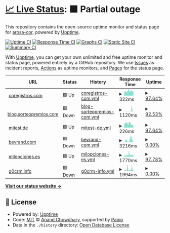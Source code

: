 # [📈 Live Status](https://status.coregistros.com): <!--live status--> **🟧 Partial outage**

This repository contains the open-source uptime monitor and status page for [arosa-cor](https://status.coregistros.com), powered by [Upptime](https://github.com/upptime/upptime).

[![Uptime CI](https://github.com/arosa-cor/coregistros/workflows/Uptime%20CI/badge.svg)](https://github.com/arosa-cor/coregistros/actions?query=workflow%3A%22Uptime+CI%22)
[![Response Time CI](https://github.com/arosa-cor/coregistros/workflows/Response%20Time%20CI/badge.svg)](https://github.com/arosa-cor/coregistros/actions?query=workflow%3A%22Response+Time+CI%22)
[![Graphs CI](https://github.com/arosa-cor/coregistros/workflows/Graphs%20CI/badge.svg)](https://github.com/arosa-cor/coregistros/actions?query=workflow%3A%22Graphs+CI%22)
[![Static Site CI](https://github.com/arosa-cor/coregistros/workflows/Static%20Site%20CI/badge.svg)](https://github.com/arosa-cor/coregistros/actions?query=workflow%3A%22Static+Site+CI%22)
[![Summary CI](https://github.com/arosa-cor/coregistros/workflows/Summary%20CI/badge.svg)](https://github.com/arosa-cor/coregistros/actions?query=workflow%3A%22Summary+CI%22)

With [Upptime](https://upptime.js.org), you can get your own unlimited and free uptime monitor and status page, powered entirely by a GitHub repository. We use [Issues](https://github.com/arosa-cor/coregistros/issues) as incident reports, [Actions](https://github.com/arosa-cor/coregistros/actions) as uptime monitors, and [Pages](https://status.coregistros.com) for the status page.

<!--start: status pages-->
<!-- This summary is generated by Upptime (https://github.com/upptime/upptime) -->
<!-- Do not edit this manually, your changes will be overwritten -->
<!-- prettier-ignore -->
| URL | Status | History | Response Time | Uptime |
| --- | ------ | ------- | ------------- | ------ |
| <img alt="" src="https://icons.duckduckgo.com/ip3/www.coregistros.com.ico" height="13"> [coregistros.com](https://www.coregistros.com) | 🟩 Up | [coregistros-com.yml](https://github.com/arosa-cor/coregistros/commits/HEAD/history/coregistros-com.yml) | <details><summary><img alt="Response time graph" src="./graphs/coregistros-com/response-time-week.png" height="20"> 322ms</summary><br><a href="https://arosa-cor.github.io/coregistros/history/coregistros-com"><img alt="Response time 322" src="https://img.shields.io/endpoint?url=https%3A%2F%2Fraw.githubusercontent.com%2Farosa-cor%2Fcoregistros%2FHEAD%2Fapi%2Fcoregistros-com%2Fresponse-time.json"></a><br><a href="https://arosa-cor.github.io/coregistros/history/coregistros-com"><img alt="24-hour response time 255" src="https://img.shields.io/endpoint?url=https%3A%2F%2Fraw.githubusercontent.com%2Farosa-cor%2Fcoregistros%2FHEAD%2Fapi%2Fcoregistros-com%2Fresponse-time-day.json"></a><br><a href="https://arosa-cor.github.io/coregistros/history/coregistros-com"><img alt="7-day response time 322" src="https://img.shields.io/endpoint?url=https%3A%2F%2Fraw.githubusercontent.com%2Farosa-cor%2Fcoregistros%2FHEAD%2Fapi%2Fcoregistros-com%2Fresponse-time-week.json"></a><br><a href="https://arosa-cor.github.io/coregistros/history/coregistros-com"><img alt="30-day response time 322" src="https://img.shields.io/endpoint?url=https%3A%2F%2Fraw.githubusercontent.com%2Farosa-cor%2Fcoregistros%2FHEAD%2Fapi%2Fcoregistros-com%2Fresponse-time-month.json"></a><br><a href="https://arosa-cor.github.io/coregistros/history/coregistros-com"><img alt="1-year response time 322" src="https://img.shields.io/endpoint?url=https%3A%2F%2Fraw.githubusercontent.com%2Farosa-cor%2Fcoregistros%2FHEAD%2Fapi%2Fcoregistros-com%2Fresponse-time-year.json"></a></details> | <details><summary><a href="https://arosa-cor.github.io/coregistros/history/coregistros-com">97.64%</a></summary><a href="https://arosa-cor.github.io/coregistros/history/coregistros-com"><img alt="All-time uptime 97.64%" src="https://img.shields.io/endpoint?url=https%3A%2F%2Fraw.githubusercontent.com%2Farosa-cor%2Fcoregistros%2FHEAD%2Fapi%2Fcoregistros-com%2Fuptime.json"></a><br><a href="https://arosa-cor.github.io/coregistros/history/coregistros-com"><img alt="24-hour uptime 100.00%" src="https://img.shields.io/endpoint?url=https%3A%2F%2Fraw.githubusercontent.com%2Farosa-cor%2Fcoregistros%2FHEAD%2Fapi%2Fcoregistros-com%2Fuptime-day.json"></a><br><a href="https://arosa-cor.github.io/coregistros/history/coregistros-com"><img alt="7-day uptime 97.64%" src="https://img.shields.io/endpoint?url=https%3A%2F%2Fraw.githubusercontent.com%2Farosa-cor%2Fcoregistros%2FHEAD%2Fapi%2Fcoregistros-com%2Fuptime-week.json"></a><br><a href="https://arosa-cor.github.io/coregistros/history/coregistros-com"><img alt="30-day uptime 97.64%" src="https://img.shields.io/endpoint?url=https%3A%2F%2Fraw.githubusercontent.com%2Farosa-cor%2Fcoregistros%2FHEAD%2Fapi%2Fcoregistros-com%2Fuptime-month.json"></a><br><a href="https://arosa-cor.github.io/coregistros/history/coregistros-com"><img alt="1-year uptime 97.64%" src="https://img.shields.io/endpoint?url=https%3A%2F%2Fraw.githubusercontent.com%2Farosa-cor%2Fcoregistros%2FHEAD%2Fapi%2Fcoregistros-com%2Fuptime-year.json"></a></details>
| <img alt="" src="https://icons.duckduckgo.com/ip3/blog.sorteopremios.com.ico" height="13"> [blog.sorteopremios.com](https://blog.sorteopremios.com) | 🟥 Down | [blog-sorteopremios-com.yml](https://github.com/arosa-cor/coregistros/commits/HEAD/history/blog-sorteopremios-com.yml) | <details><summary><img alt="Response time graph" src="./graphs/blog-sorteopremios-com/response-time-week.png" height="20"> 1120ms</summary><br><a href="https://arosa-cor.github.io/coregistros/history/blog-sorteopremios-com"><img alt="Response time 1120" src="https://img.shields.io/endpoint?url=https%3A%2F%2Fraw.githubusercontent.com%2Farosa-cor%2Fcoregistros%2FHEAD%2Fapi%2Fblog-sorteopremios-com%2Fresponse-time.json"></a><br><a href="https://arosa-cor.github.io/coregistros/history/blog-sorteopremios-com"><img alt="24-hour response time 3174" src="https://img.shields.io/endpoint?url=https%3A%2F%2Fraw.githubusercontent.com%2Farosa-cor%2Fcoregistros%2FHEAD%2Fapi%2Fblog-sorteopremios-com%2Fresponse-time-day.json"></a><br><a href="https://arosa-cor.github.io/coregistros/history/blog-sorteopremios-com"><img alt="7-day response time 1120" src="https://img.shields.io/endpoint?url=https%3A%2F%2Fraw.githubusercontent.com%2Farosa-cor%2Fcoregistros%2FHEAD%2Fapi%2Fblog-sorteopremios-com%2Fresponse-time-week.json"></a><br><a href="https://arosa-cor.github.io/coregistros/history/blog-sorteopremios-com"><img alt="30-day response time 1120" src="https://img.shields.io/endpoint?url=https%3A%2F%2Fraw.githubusercontent.com%2Farosa-cor%2Fcoregistros%2FHEAD%2Fapi%2Fblog-sorteopremios-com%2Fresponse-time-month.json"></a><br><a href="https://arosa-cor.github.io/coregistros/history/blog-sorteopremios-com"><img alt="1-year response time 1120" src="https://img.shields.io/endpoint?url=https%3A%2F%2Fraw.githubusercontent.com%2Farosa-cor%2Fcoregistros%2FHEAD%2Fapi%2Fblog-sorteopremios-com%2Fresponse-time-year.json"></a></details> | <details><summary><a href="https://arosa-cor.github.io/coregistros/history/blog-sorteopremios-com">92.53%</a></summary><a href="https://arosa-cor.github.io/coregistros/history/blog-sorteopremios-com"><img alt="All-time uptime 92.53%" src="https://img.shields.io/endpoint?url=https%3A%2F%2Fraw.githubusercontent.com%2Farosa-cor%2Fcoregistros%2FHEAD%2Fapi%2Fblog-sorteopremios-com%2Fuptime.json"></a><br><a href="https://arosa-cor.github.io/coregistros/history/blog-sorteopremios-com"><img alt="24-hour uptime 66.18%" src="https://img.shields.io/endpoint?url=https%3A%2F%2Fraw.githubusercontent.com%2Farosa-cor%2Fcoregistros%2FHEAD%2Fapi%2Fblog-sorteopremios-com%2Fuptime-day.json"></a><br><a href="https://arosa-cor.github.io/coregistros/history/blog-sorteopremios-com"><img alt="7-day uptime 92.53%" src="https://img.shields.io/endpoint?url=https%3A%2F%2Fraw.githubusercontent.com%2Farosa-cor%2Fcoregistros%2FHEAD%2Fapi%2Fblog-sorteopremios-com%2Fuptime-week.json"></a><br><a href="https://arosa-cor.github.io/coregistros/history/blog-sorteopremios-com"><img alt="30-day uptime 92.53%" src="https://img.shields.io/endpoint?url=https%3A%2F%2Fraw.githubusercontent.com%2Farosa-cor%2Fcoregistros%2FHEAD%2Fapi%2Fblog-sorteopremios-com%2Fuptime-month.json"></a><br><a href="https://arosa-cor.github.io/coregistros/history/blog-sorteopremios-com"><img alt="1-year uptime 92.53%" src="https://img.shields.io/endpoint?url=https%3A%2F%2Fraw.githubusercontent.com%2Farosa-cor%2Fcoregistros%2FHEAD%2Fapi%2Fblog-sorteopremios-com%2Fuptime-year.json"></a></details>
| <img alt="" src="https://icons.duckduckgo.com/ip3/mitest.de.ico" height="13"> [mitest.de](https://mitest.de) | 🟩 Up | [mitest-de.yml](https://github.com/arosa-cor/coregistros/commits/HEAD/history/mitest-de.yml) | <details><summary><img alt="Response time graph" src="./graphs/mitest-de/response-time-week.png" height="20"> 226ms</summary><br><a href="https://arosa-cor.github.io/coregistros/history/mitest-de"><img alt="Response time 226" src="https://img.shields.io/endpoint?url=https%3A%2F%2Fraw.githubusercontent.com%2Farosa-cor%2Fcoregistros%2FHEAD%2Fapi%2Fmitest-de%2Fresponse-time.json"></a><br><a href="https://arosa-cor.github.io/coregistros/history/mitest-de"><img alt="24-hour response time 170" src="https://img.shields.io/endpoint?url=https%3A%2F%2Fraw.githubusercontent.com%2Farosa-cor%2Fcoregistros%2FHEAD%2Fapi%2Fmitest-de%2Fresponse-time-day.json"></a><br><a href="https://arosa-cor.github.io/coregistros/history/mitest-de"><img alt="7-day response time 226" src="https://img.shields.io/endpoint?url=https%3A%2F%2Fraw.githubusercontent.com%2Farosa-cor%2Fcoregistros%2FHEAD%2Fapi%2Fmitest-de%2Fresponse-time-week.json"></a><br><a href="https://arosa-cor.github.io/coregistros/history/mitest-de"><img alt="30-day response time 226" src="https://img.shields.io/endpoint?url=https%3A%2F%2Fraw.githubusercontent.com%2Farosa-cor%2Fcoregistros%2FHEAD%2Fapi%2Fmitest-de%2Fresponse-time-month.json"></a><br><a href="https://arosa-cor.github.io/coregistros/history/mitest-de"><img alt="1-year response time 226" src="https://img.shields.io/endpoint?url=https%3A%2F%2Fraw.githubusercontent.com%2Farosa-cor%2Fcoregistros%2FHEAD%2Fapi%2Fmitest-de%2Fresponse-time-year.json"></a></details> | <details><summary><a href="https://arosa-cor.github.io/coregistros/history/mitest-de">97.64%</a></summary><a href="https://arosa-cor.github.io/coregistros/history/mitest-de"><img alt="All-time uptime 97.64%" src="https://img.shields.io/endpoint?url=https%3A%2F%2Fraw.githubusercontent.com%2Farosa-cor%2Fcoregistros%2FHEAD%2Fapi%2Fmitest-de%2Fuptime.json"></a><br><a href="https://arosa-cor.github.io/coregistros/history/mitest-de"><img alt="24-hour uptime 100.00%" src="https://img.shields.io/endpoint?url=https%3A%2F%2Fraw.githubusercontent.com%2Farosa-cor%2Fcoregistros%2FHEAD%2Fapi%2Fmitest-de%2Fuptime-day.json"></a><br><a href="https://arosa-cor.github.io/coregistros/history/mitest-de"><img alt="7-day uptime 97.64%" src="https://img.shields.io/endpoint?url=https%3A%2F%2Fraw.githubusercontent.com%2Farosa-cor%2Fcoregistros%2FHEAD%2Fapi%2Fmitest-de%2Fuptime-week.json"></a><br><a href="https://arosa-cor.github.io/coregistros/history/mitest-de"><img alt="30-day uptime 97.64%" src="https://img.shields.io/endpoint?url=https%3A%2F%2Fraw.githubusercontent.com%2Farosa-cor%2Fcoregistros%2FHEAD%2Fapi%2Fmitest-de%2Fuptime-month.json"></a><br><a href="https://arosa-cor.github.io/coregistros/history/mitest-de"><img alt="1-year uptime 97.64%" src="https://img.shields.io/endpoint?url=https%3A%2F%2Fraw.githubusercontent.com%2Farosa-cor%2Fcoregistros%2FHEAD%2Fapi%2Fmitest-de%2Fuptime-year.json"></a></details>
| <img alt="" src="https://icons.duckduckgo.com/ip3/bevrand.com.ico" height="13"> [bevrand.com](https://bevrand.com) | 🟥 Down | [bevrand-com.yml](https://github.com/arosa-cor/coregistros/commits/HEAD/history/bevrand-com.yml) | <details><summary><img alt="Response time graph" src="./graphs/bevrand-com/response-time-week.png" height="20"> 3216ms</summary><br><a href="https://arosa-cor.github.io/coregistros/history/bevrand-com"><img alt="Response time 3216" src="https://img.shields.io/endpoint?url=https%3A%2F%2Fraw.githubusercontent.com%2Farosa-cor%2Fcoregistros%2FHEAD%2Fapi%2Fbevrand-com%2Fresponse-time.json"></a><br><a href="https://arosa-cor.github.io/coregistros/history/bevrand-com"><img alt="24-hour response time 3698" src="https://img.shields.io/endpoint?url=https%3A%2F%2Fraw.githubusercontent.com%2Farosa-cor%2Fcoregistros%2FHEAD%2Fapi%2Fbevrand-com%2Fresponse-time-day.json"></a><br><a href="https://arosa-cor.github.io/coregistros/history/bevrand-com"><img alt="7-day response time 3216" src="https://img.shields.io/endpoint?url=https%3A%2F%2Fraw.githubusercontent.com%2Farosa-cor%2Fcoregistros%2FHEAD%2Fapi%2Fbevrand-com%2Fresponse-time-week.json"></a><br><a href="https://arosa-cor.github.io/coregistros/history/bevrand-com"><img alt="30-day response time 3216" src="https://img.shields.io/endpoint?url=https%3A%2F%2Fraw.githubusercontent.com%2Farosa-cor%2Fcoregistros%2FHEAD%2Fapi%2Fbevrand-com%2Fresponse-time-month.json"></a><br><a href="https://arosa-cor.github.io/coregistros/history/bevrand-com"><img alt="1-year response time 3216" src="https://img.shields.io/endpoint?url=https%3A%2F%2Fraw.githubusercontent.com%2Farosa-cor%2Fcoregistros%2FHEAD%2Fapi%2Fbevrand-com%2Fresponse-time-year.json"></a></details> | <details><summary><a href="https://arosa-cor.github.io/coregistros/history/bevrand-com">0.00%</a></summary><a href="https://arosa-cor.github.io/coregistros/history/bevrand-com"><img alt="All-time uptime 0.00%" src="https://img.shields.io/endpoint?url=https%3A%2F%2Fraw.githubusercontent.com%2Farosa-cor%2Fcoregistros%2FHEAD%2Fapi%2Fbevrand-com%2Fuptime.json"></a><br><a href="https://arosa-cor.github.io/coregistros/history/bevrand-com"><img alt="24-hour uptime 0.00%" src="https://img.shields.io/endpoint?url=https%3A%2F%2Fraw.githubusercontent.com%2Farosa-cor%2Fcoregistros%2FHEAD%2Fapi%2Fbevrand-com%2Fuptime-day.json"></a><br><a href="https://arosa-cor.github.io/coregistros/history/bevrand-com"><img alt="7-day uptime 0.00%" src="https://img.shields.io/endpoint?url=https%3A%2F%2Fraw.githubusercontent.com%2Farosa-cor%2Fcoregistros%2FHEAD%2Fapi%2Fbevrand-com%2Fuptime-week.json"></a><br><a href="https://arosa-cor.github.io/coregistros/history/bevrand-com"><img alt="30-day uptime 0.00%" src="https://img.shields.io/endpoint?url=https%3A%2F%2Fraw.githubusercontent.com%2Farosa-cor%2Fcoregistros%2FHEAD%2Fapi%2Fbevrand-com%2Fuptime-month.json"></a><br><a href="https://arosa-cor.github.io/coregistros/history/bevrand-com"><img alt="1-year uptime 0.00%" src="https://img.shields.io/endpoint?url=https%3A%2F%2Fraw.githubusercontent.com%2Farosa-cor%2Fcoregistros%2FHEAD%2Fapi%2Fbevrand-com%2Fuptime-year.json"></a></details>
| <img alt="" src="https://icons.duckduckgo.com/ip3/milopciones.es.ico" height="13"> [milopciones.es](https://milopciones.es) | 🟩 Up | [milopciones-es.yml](https://github.com/arosa-cor/coregistros/commits/HEAD/history/milopciones-es.yml) | <details><summary><img alt="Response time graph" src="./graphs/milopciones-es/response-time-week.png" height="20"> 1770ms</summary><br><a href="https://arosa-cor.github.io/coregistros/history/milopciones-es"><img alt="Response time 1770" src="https://img.shields.io/endpoint?url=https%3A%2F%2Fraw.githubusercontent.com%2Farosa-cor%2Fcoregistros%2FHEAD%2Fapi%2Fmilopciones-es%2Fresponse-time.json"></a><br><a href="https://arosa-cor.github.io/coregistros/history/milopciones-es"><img alt="24-hour response time 1109" src="https://img.shields.io/endpoint?url=https%3A%2F%2Fraw.githubusercontent.com%2Farosa-cor%2Fcoregistros%2FHEAD%2Fapi%2Fmilopciones-es%2Fresponse-time-day.json"></a><br><a href="https://arosa-cor.github.io/coregistros/history/milopciones-es"><img alt="7-day response time 1770" src="https://img.shields.io/endpoint?url=https%3A%2F%2Fraw.githubusercontent.com%2Farosa-cor%2Fcoregistros%2FHEAD%2Fapi%2Fmilopciones-es%2Fresponse-time-week.json"></a><br><a href="https://arosa-cor.github.io/coregistros/history/milopciones-es"><img alt="30-day response time 1770" src="https://img.shields.io/endpoint?url=https%3A%2F%2Fraw.githubusercontent.com%2Farosa-cor%2Fcoregistros%2FHEAD%2Fapi%2Fmilopciones-es%2Fresponse-time-month.json"></a><br><a href="https://arosa-cor.github.io/coregistros/history/milopciones-es"><img alt="1-year response time 1770" src="https://img.shields.io/endpoint?url=https%3A%2F%2Fraw.githubusercontent.com%2Farosa-cor%2Fcoregistros%2FHEAD%2Fapi%2Fmilopciones-es%2Fresponse-time-year.json"></a></details> | <details><summary><a href="https://arosa-cor.github.io/coregistros/history/milopciones-es">97.78%</a></summary><a href="https://arosa-cor.github.io/coregistros/history/milopciones-es"><img alt="All-time uptime 97.78%" src="https://img.shields.io/endpoint?url=https%3A%2F%2Fraw.githubusercontent.com%2Farosa-cor%2Fcoregistros%2FHEAD%2Fapi%2Fmilopciones-es%2Fuptime.json"></a><br><a href="https://arosa-cor.github.io/coregistros/history/milopciones-es"><img alt="24-hour uptime 100.00%" src="https://img.shields.io/endpoint?url=https%3A%2F%2Fraw.githubusercontent.com%2Farosa-cor%2Fcoregistros%2FHEAD%2Fapi%2Fmilopciones-es%2Fuptime-day.json"></a><br><a href="https://arosa-cor.github.io/coregistros/history/milopciones-es"><img alt="7-day uptime 97.78%" src="https://img.shields.io/endpoint?url=https%3A%2F%2Fraw.githubusercontent.com%2Farosa-cor%2Fcoregistros%2FHEAD%2Fapi%2Fmilopciones-es%2Fuptime-week.json"></a><br><a href="https://arosa-cor.github.io/coregistros/history/milopciones-es"><img alt="30-day uptime 97.78%" src="https://img.shields.io/endpoint?url=https%3A%2F%2Fraw.githubusercontent.com%2Farosa-cor%2Fcoregistros%2FHEAD%2Fapi%2Fmilopciones-es%2Fuptime-month.json"></a><br><a href="https://arosa-cor.github.io/coregistros/history/milopciones-es"><img alt="1-year uptime 97.78%" src="https://img.shields.io/endpoint?url=https%3A%2F%2Fraw.githubusercontent.com%2Farosa-cor%2Fcoregistros%2FHEAD%2Fapi%2Fmilopciones-es%2Fuptime-year.json"></a></details>
| <img alt="" src="https://icons.duckduckgo.com/ip3/g0crm.info.ico" height="13"> [g0crm.info](https://g0crm.info) | 🟥 Down | [g0crm-info.yml](https://github.com/arosa-cor/coregistros/commits/HEAD/history/g0crm-info.yml) | <details><summary><img alt="Response time graph" src="./graphs/g0crm-info/response-time-week.png" height="20"> 1994ms</summary><br><a href="https://arosa-cor.github.io/coregistros/history/g0crm-info"><img alt="Response time 1994" src="https://img.shields.io/endpoint?url=https%3A%2F%2Fraw.githubusercontent.com%2Farosa-cor%2Fcoregistros%2FHEAD%2Fapi%2Fg0crm-info%2Fresponse-time.json"></a><br><a href="https://arosa-cor.github.io/coregistros/history/g0crm-info"><img alt="24-hour response time 3599" src="https://img.shields.io/endpoint?url=https%3A%2F%2Fraw.githubusercontent.com%2Farosa-cor%2Fcoregistros%2FHEAD%2Fapi%2Fg0crm-info%2Fresponse-time-day.json"></a><br><a href="https://arosa-cor.github.io/coregistros/history/g0crm-info"><img alt="7-day response time 1994" src="https://img.shields.io/endpoint?url=https%3A%2F%2Fraw.githubusercontent.com%2Farosa-cor%2Fcoregistros%2FHEAD%2Fapi%2Fg0crm-info%2Fresponse-time-week.json"></a><br><a href="https://arosa-cor.github.io/coregistros/history/g0crm-info"><img alt="30-day response time 1994" src="https://img.shields.io/endpoint?url=https%3A%2F%2Fraw.githubusercontent.com%2Farosa-cor%2Fcoregistros%2FHEAD%2Fapi%2Fg0crm-info%2Fresponse-time-month.json"></a><br><a href="https://arosa-cor.github.io/coregistros/history/g0crm-info"><img alt="1-year response time 1994" src="https://img.shields.io/endpoint?url=https%3A%2F%2Fraw.githubusercontent.com%2Farosa-cor%2Fcoregistros%2FHEAD%2Fapi%2Fg0crm-info%2Fresponse-time-year.json"></a></details> | <details><summary><a href="https://arosa-cor.github.io/coregistros/history/g0crm-info">0.00%</a></summary><a href="https://arosa-cor.github.io/coregistros/history/g0crm-info"><img alt="All-time uptime 0.00%" src="https://img.shields.io/endpoint?url=https%3A%2F%2Fraw.githubusercontent.com%2Farosa-cor%2Fcoregistros%2FHEAD%2Fapi%2Fg0crm-info%2Fuptime.json"></a><br><a href="https://arosa-cor.github.io/coregistros/history/g0crm-info"><img alt="24-hour uptime 0.00%" src="https://img.shields.io/endpoint?url=https%3A%2F%2Fraw.githubusercontent.com%2Farosa-cor%2Fcoregistros%2FHEAD%2Fapi%2Fg0crm-info%2Fuptime-day.json"></a><br><a href="https://arosa-cor.github.io/coregistros/history/g0crm-info"><img alt="7-day uptime 0.00%" src="https://img.shields.io/endpoint?url=https%3A%2F%2Fraw.githubusercontent.com%2Farosa-cor%2Fcoregistros%2FHEAD%2Fapi%2Fg0crm-info%2Fuptime-week.json"></a><br><a href="https://arosa-cor.github.io/coregistros/history/g0crm-info"><img alt="30-day uptime 0.00%" src="https://img.shields.io/endpoint?url=https%3A%2F%2Fraw.githubusercontent.com%2Farosa-cor%2Fcoregistros%2FHEAD%2Fapi%2Fg0crm-info%2Fuptime-month.json"></a><br><a href="https://arosa-cor.github.io/coregistros/history/g0crm-info"><img alt="1-year uptime 0.00%" src="https://img.shields.io/endpoint?url=https%3A%2F%2Fraw.githubusercontent.com%2Farosa-cor%2Fcoregistros%2FHEAD%2Fapi%2Fg0crm-info%2Fuptime-year.json"></a></details>

<!--end: status pages-->

[**Visit our status website →**](https://status.coregistros.com)

## 📄 License

- Powered by: [Upptime](https://github.com/upptime/upptime)
- Code: [MIT](./LICENSE) © [Anand Chowdhary](https://anandchowdhary.com), supported by [Pabio](https://pabio.com)
- Data in the `./history` directory: [Open Database License](https://opendatacommons.org/licenses/odbl/1-0/)
